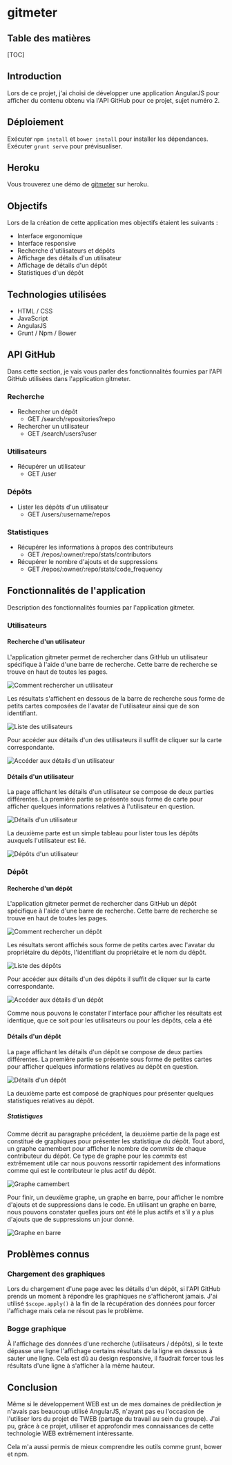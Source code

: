 # gitmeter
## Table des matières
[TOC]

## Introduction

Lors de ce projet, j'ai choisi de développer une application AngularJS pour afficher du contenu obtenu via l'API GitHub pour ce projet, sujet numéro 2.

## Déploiement

Exécuter `npm install` et `bower install` pour installer les dépendances.
Exécuter `grunt serve` pour prévisualiser.

## Heroku

Vous trouverez une démo de [gitmeter](https://secure-taiga-70681.herokuapp.com) sur heroku.

## Objectifs
Lors de la création de cette application mes objectifs étaient les suivants :

 - Interface ergonomique
 - Interface responsive
 - Recherche d'utilisateurs et dépôts
 - Affichage des détails d'un utilisateur
 - Affichage de détails d'un dépôt
 - Statistiques d'un dépôt

## Technologies utilisées

 - HTML / CSS
 - JavaScript
 - AngularJS
 - Grunt / Npm / Bower

## API GitHub
Dans cette section, je vais vous parler des fonctionnalités fournies par l'API GitHub utilisées dans l'application gitmeter.

### Recherche
- Rechercher un dépôt
	- GET /search/repositories?repo
- Rechercher un utilisateur
	- GET /search/users?user

### Utilisateurs

 - Récupérer un utilisateur
	 - GET /user

### Dépôts
 - Lister les dépôts d'un utilisateur
	 - GET /users/:username/repos

### Statistiques
- Récupérer les informations à propos des contributeurs
	- GET /repos/:owner/:repo/stats/contributors
- Récupérer le nombre d'ajouts et de suppressions
	- GET /repos/:owner/:repo/stats/code_frequency

## Fonctionnalités de l'application 
Description des fonctionnalités fournies par l'application gitmeter.
### Utilisateurs
#### Recherche d'un utilisateur
L'application gitmeter permet de rechercher dans GitHub un utilisateur spécifique à l'aide d'une barre de recherche. Cette barre de recherche se trouve en haut de toutes les pages.

![Comment rechercher un utilisateur](img/search-bar-user.png)

Les résultats s'affichent en dessous de la barre de recherche sous forme de petits cartes composées de l'avatar de l'utilisateur ainsi que de son identifiant.

![Liste des utilisateurs](img/search-user-result.png)

Pour accéder aux détails d'un des utilisateurs il suffit de cliquer sur la carte correspondante.

![Accéder aux détails d'un utilisateur](img/search-user-click.png)

#### Détails d'un utilisateur
La page affichant les détails d'un utilisateur se compose de deux parties différentes. La première partie se présente sous forme de carte pour afficher quelques informations relatives à l'utilisateur en question.

![Détails d'un utilisateur](img/user-details.png)

La deuxième parte est un simple tableau pour lister tous les dépôts auxquels l'utilisateur est lié.

![Dépôts d'un utilisateur](img/user-repos.png)

### Dépôt
#### Recherche d'un dépôt
L'application gitmeter permet de rechercher dans GitHub un dépôt spécifique à l'aide d'une barre de recherche. Cette barre de recherche se trouve en haut de toutes les pages.

![Comment rechercher un dépôt](img/search-bar-repo.png)

Les résultats seront affichés sous forme de petits cartes avec l'avatar du propriétaire du dépôts, l'identifiant du propriétaire et le nom du dépôt.

![Liste des dépôts](img/search-repo-result.png)

Pour accéder aux détails d'un des dépôts il suffit de cliquer sur la carte correspondante.

![Accéder aux détails d'un dépôt](img/search-repo-click.png)

Comme nous pouvons le constater l'interface pour afficher les résultats est identique, que ce soit pour les utilisateurs ou pour les dépôts, cela a été 

#### Détails d'un dépôt
La page affichant les détails d'un dépôt se compose de deux parties différentes. La première partie se présente sous forme de petites cartes pour afficher quelques informations relatives au dépôt en question.

![Détails d'un dépôt](img/repo-details.png)

La deuxième parte est composé de graphiques pour présenter quelques statistiques relatives au dépôt.
##### Statistiques
Comme décrit au paragraphe précédent, la deuxième partie de la page est constitué de graphiques pour présenter les statistique du dépôt. 
Tout abord, un graphe camembert pour afficher le nombre de *commits* de chaque contributeur du dépôt. Ce type de graphe pour les *commits* est extrêmement utile car nous pouvons ressortir rapidement des informations comme qui est le contributeur le plus actif du dépôt.

![Graphe camembert](img/chart-pie.png)

Pour finir, un deuxième graphe, un graphe en barre, pour afficher le nombre d'ajouts et de suppressions dans le code. En utilisant un graphe en barre, nous pouvons constater quelles jours ont été le plus actifs et s'il y a plus d'ajouts que de suppressions un jour donné.

![Graphe en barre](img/chart-bar.png)

## Problèmes connus
### Chargement des graphiques
Lors du chargement d'une page avec les détails d'un dépôt, si l'API GitHub prends un moment à répondre les graphiques ne s'afficheront jamais. J'ai utilisé `$scope.apply()` à la fin de la récupération des données pour forcer l'affichage mais cela ne résout pas le problème.

### Bogge graphique
À l'affichage des données d'une recherche (utilisateurs / dépôts), si le texte dépasse une ligne l'affichage certains résultats de la ligne en dessous à sauter une ligne. Cela est dû au design responsive, il faudrait forcer tous les résultats d'une ligne à s'afficher à la même hauteur.

## Conclusion
Même si le développement WEB est un de mes domaines de prédilection je n'avais pas beaucoup utilisé AngularJS, n'ayant pas eu l'occasion de l'utiliser lors du projet de TWEB (partage du travail au sein du groupe). J'ai pu, grâce à ce projet, utiliser et approfondir mes connaissances de cette technologie WEB extrêmement intéressante.

Cela m'a aussi permis de mieux comprendre les outils comme grunt, bower et npm.